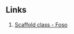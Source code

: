 ## Links

1. [Scaffold class - Foso](https://foso.github.io/Jetpack-Compose-Playground/material/scaffold/)
